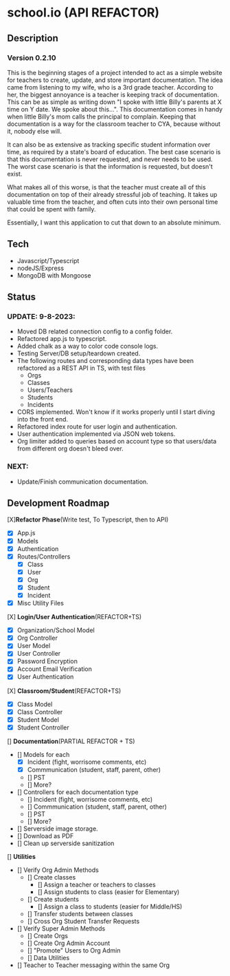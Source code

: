 # school.io (API REFACTOR)

## Description

### Version 0.2.10

This is the beginning stages of a project intended to act as a simple website
for teachers to create, update, and store important documentation. The idea came
from listening to my wife, who is a 3rd grade teacher. According to her, the
biggest annoyance is a teacher is keeping track of documentation. This can be as
simple as writing down "I spoke with little Billy's parents at X time on Y date.
We spoke about this...". This documentation comes in handy when little Billy's
mom calls the principal to complain. Keeping that documentation is a way for the
classroom teacher to CYA, because without it, nobody else will.

It can also be as extensive as tracking specific student information over time,
as required by a state's board of education. The best case scenario is that this
documentation is never requested, and never needs to be used. The worst case
scenario is that the information is requested, but doesn't exist.

What makes all of this worse, is that the teacher must create all of this
documentation on top of their already stressful job of teaching. It takes up
valuable time from the teacher, and often cuts into their own personal time that
could be spent with family.

Essentially, I want this application to cut that down to an absolute minimum.

## Tech

- Javascript/Typescript
- nodeJS/Express
- MongoDB with Mongoose

## Status

### **UPDATE: 9-8-2023:**

- Moved DB related connection config to a config folder.
- Refactored app.js to typescript.
- Added chalk as a way to color code console logs.
- Testing Server/DB setup/teardown created.
- The following routes and corresponding data types have been refactored as a
  REST API in TS, with test files
  - Orgs
  - Classes
  - Users/Teachers
  - Students
  - Incidents
- CORS implemented. Won't know if it works properly until I start diving into
  the front end.
- Refactored index route for user login and authentication.
- User authentication implemented via JSON web tokens.
- Org limiter added to queries based on account type so that users/data from
  different org doesn't bleed over.

### **NEXT:**
- Update/Finish communication documentation.


## Development Roadmap

[X]**Refactor Phase**(Write test, To Typescript, then to API)

- [x] App.js
- [x] Models
- [x] Authentication
- [x] Routes/Controllers
  - [x] Class
  - [x] User
  - [x] Org
  - [x] Student
  - [x] Incident
- [x] Misc Utility Files

[X] **Login/User Authentication**(REFACTOR+TS)

- [x] Organization/School Model
- [x] Org Controller
- [x] User Model
- [x] User Controller
- [x] Password Encryption
- [x] Account Email Verification
- [x] User Authentication

[X] **Classroom/Student**(REFACTOR+TS)

- [x] Class Model
- [x] Class Controller
- [x] Student Model
- [x] Student Controller

[] **Documentation**(PARTIAL REFACTOR + TS)

- [] Models for each
  - [x] Incident (fight, worrisome comments, etc)
  - [x] Commmunication (student, staff, parent, other)
  - [] PST
  - [] More?
- [] Controllers for each documentation type
  - [] Incident (fight, worrisome comments, etc)
  - [] Commmunication (student, staff, parent, other)
  - [] PST
  - [] More?
- [] Serverside image storage.
- [] Download as PDF
- [] Clean up serverside sanitization

[] **Utilities**

- [] Verify Org Admin Methods
  - [] Create classes
    - [] Assign a teacher or teachers to classes
    - [] Assign students to class (easier for Elementary)
  - [] Create students
    - [] Assign a class to students (easier for Middle/HS)
  - [] Transfer students between classes
  - [] Cross Org Student Transfer Requests
- [] Verify Super Admin Methods
  - [] Create Orgs
  - [] Create Org Admin Account
  - [] "Promote" Users to Org Admin
  - [] Data Utilities
- [] Teacher to Teacher messaging within the same Org
